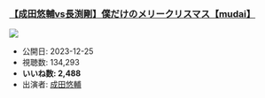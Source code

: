 ### [【成田悠輔vs長渕剛】僕だけのメリークリスマス【mudai】](https://www.youtube.com/watch?v=-INiV_lp6Gs)
[![](https://img.youtube.com/vi/-INiV_lp6Gs/sddefault.jpg)](https://www.youtube.com/watch?v=-INiV_lp6Gs)
-   公開日: 2023-12-25
-   視聴数: 134,293
-   **いいね数: 2,488**
-   出演者: [成田悠輔](/rehacq_fan/people/成田悠輔 "wikilink")
